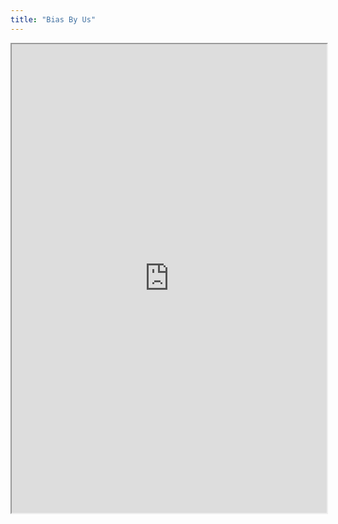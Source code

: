 ```yaml
---
title: "Bias By Us"
---
```



<iframe height="750" width="100%" src="https://ewelton.github.io/ktest/wiki.html#Bias%20By%20Us"></iframe>
